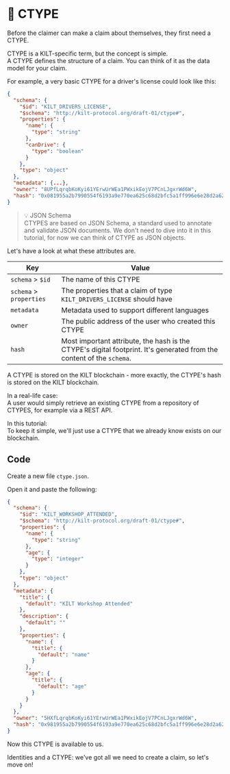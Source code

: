 # 💠 CTYPE  

Before the <span class="label-role claimer">claimer</span> can make a claim about themselves, they first need a CTYPE.  

CTYPE is a KILT-specific term, but the concept is simple.  
A CTYPE defines the structure of a claim. You can think of it as the data model for your claim.   

For example, a very basic CTYPE for a driver's license could look like this: 

```json
{
  "schema": {
    "$id": "KILT_DRIVERS_LICENSE",
    "$schema": "http://kilt-protocol.org/draft-01/ctype#",
    "properties": {
      "name": {
        "type": "string"
      },
      "canDrive": {
        "type": "boolean"
      }
    },
    "type": "object"
  },
  "metadata": {...},
  "owner": "8UPfLqrqbKoKyi61YErwUrWEa1PWxikEojV7PCnLJgxrWd6W",
  "hash": "0x081955a2b7990554f6193a9e770ea625c68d2bfc5a1ff996e6e28d2a620fae16"
}

```

> 💡 JSON Schema   
> CTYPES are based on JSON Schema, a standard used to annotate and validate JSON documents. We don't need to dive into it in this tutorial, for now we can think of CTYPE as JSON objects.     

Let's have a look at what these attributes are.   

| Key                     | Value                                                                                                                 |
|-------------------------|-----------------------------------------------------------------------------------------------------------------------|
| `schema` > `$id`        | The name of this CTYPE                                                                                                |
| `schema` > `properties` | The properties that a claim of type `KILT_DRIVERS_LICENSE` should have                                                |
| `metadata`              | Metadata used to support different languages                                                                          |
| `owner`                 | The public address of the user who created this CTYPE                                                                 |
| `hash`                  | Most important attribute, the hash is the CTYPE's digital footprint. It's generated from the content of the `schema`. |


A CTYPE is stored on the KILT blockchain - more exactly, the CTYPE's hash is stored on the KILT blockchain.

In a real-life case:  
A user would simply retrieve an existing CTYPE from a repository of CTYPES, for example via a REST API.   

In this tutorial:   
To keep it simple, we'll just use a CTYPE that we already know exists on our blockchain.  


## Code

Create a new file `ctype.json`.  

Open it and paste the following:

```json
{
  "schema": {
    "$id": "KILT_WORKSHOP_ATTENDED",
    "$schema": "http://kilt-protocol.org/draft-01/ctype#",
    "properties": {
      "name": {
        "type": "string"
      },
      "age": {
        "type": "integer"
      }
    },
    "type": "object"
  },
  "metadata": {
    "title": {
      "default": "KILT Workshop Attended"
    },
    "description": {
      "default": ""
    },
    "properties": {
      "name": {
        "title": {
          "default": "name"
        }
      },
      "age": {
        "title": {
          "default": "age"
        }
      }
    }
  },
  "owner": "5HXfLqrqbKoKyi61YErwUrWEa1PWxikEojV7PCnLJgxrWd6W",
  "hash": "0x981955a2b7990554f6193a9e770ea625c68d2bfc5a1ff996e6e28d2a620fae16"
}
```  

Now this CTYPE is available to us.  

Identities and a CTYPE: we've got all we need to create a claim, so let's move on! 
